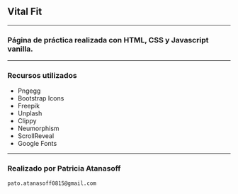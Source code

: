## Vital Fit 
---
### Página de práctica realizada con HTML, CSS y Javascript vanilla.
---
### Recursos utilizados

* Pngegg
* Bootstrap Icons
* Freepik
* Unplash
* Clippy
* Neumorphism
* ScrollReveal
* Google Fonts
---
### Realizado por Patricia Atanasoff

`pato.atanasoff0815@gmail.com`